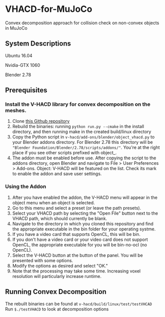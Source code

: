 # VHACD-for-MuJoCo
Convex decomposition approach for collision check on non-convex objects in MuJoCo

## System Descriptions
   Ubuntu 16.04

   Nvidia-GTX 1060

   Blender 2.78

## Prerequisites
   ### Install the V-HACD library for convex decomposition on the meshes.
  1. Clone [this Github repository](https://github.com/kmammou/v-hacd.git)
  2. Rebuild the binaries: running ```python run.py --cmake``` in the install directory, and then running make in the created build/linux directory
  3. Copy the Python script in ```v-hacd/add-ons/blender/object_vhacd.py``` to your Blender addons directory.  For Blender 2.78 this directory will be ```"Blender Foundation/Blender/2.78/scripts/addons/"```.  You're at the right place if you see other scripts prefixed with object\_.
  4. The addon must be enabled before use.  After copying the script to the addons directory, open Blender and navigate to File > User Preferences > Add-ons.  Object: V-HACD will be featured on the list.  Check its mark to enable the addon and save user settings.

  ### Using the Addon
   1. After you have enabled the addon, the V-HACD menu will appear in the object menu when an object is selected.
   1. Go to this menu and select a preset (or leave the path presets).
   1. Select your VHACD path by selecting the "Open File" button next to the VHACD path, which should currently be blank.
   1. Navigate to the directory in which you cloned this repository and find the appropriate executable in the bin folder for your operating systme.
   1. If you have a video card that supports OpenCL, this will be bin.
   1. If you don't have a video card or your video card does not support OpenCL, the appropriate executable for you will be bin-no-ocl (no OpenCL).
   1. Select the V-HACD button at the button of the panel.  You will be presented with some options.
   1. Modify the options as desired and select "OK."
   1. Note that the processing may take some time.  Increasing voxel resolution will particularly increase runtime.


## Running Convex Decomposition
The rebuilt binaries can be found at ```v-hacd/build/linux/test/testVHCAD```
Run ```$./testVHACD``` to look at decomposition options


   
